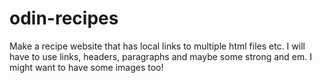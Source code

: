 # odin-recipes
Make a recipe website that has local links to multiple html files etc.
I will have to use links, headers, paragraphs and maybe some strong and em. I might want to have some images too!
